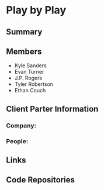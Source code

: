 # Play by Play

## Summary

## Members
* Kyle Sanders
* Evan Turner
* J.P. Rogers
* Tyler Robertson
* Ethan Couch

## Client Parter Information
### Company:

### People:

## Links

## Code Repositories
